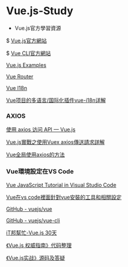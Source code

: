 # Vue.js-Study
* Vue.js官方學習資源

$ [Vue.js官方網站](https://cn.vuejs.org)

$ [Vue CLI官方網站](https://cli.vuejs.org/zh/)

[Vue.js Examples](https://vuejsexamples.com)

[Vue Router](https://router.vuejs.org/zh/)

[Vue I18n](https://kazupon.github.io/vue-i18n/zh/)

[Vue项目的多语言/国际化插件vue-i18n详解](https://blog.csdn.net/qq_25324335/article/details/80767749)

### AXIOS

[使用 axios 访问 API — Vue.js](https://cn.vuejs.org/v2/cookbook/using-axios-to-consume-apis.html)

[Vue.js實戰之使用Vuex axios傳送請求詳解](https://codertw.com/前端開發/241890/)

[Vue全局使用axios的方法](https://segmentfault.com/a/1190000013128858)

### Vue環境設定在VS Code

[Vue JavaScript Tutorial in Visual Studio Code](https://code.visualstudio.com/docs/nodejs/vuejs-tutorial)

[Vue在vs code裡面針對vue安裝的工具和相關設定](https://dotblogs.com.tw/kinanson/2017/09/11/221519#1)

[GitHub - vuejs/vue](https://github.com/vuejs/vue)

[GitHub - vuejs/vue-cli](https://github.com/vuejs/vue-cli)

[iT邦幫忙-Vue.js 30天](https://ithelp.ithome.com.tw/users/20103424/ironman/1049)

[《Vue.js 权威指南》代码整理](https://github.com/koalashane/vuejs-code)

[《Vue.js实战》源码及答疑](https://github.com/icarusion/vue-book)
